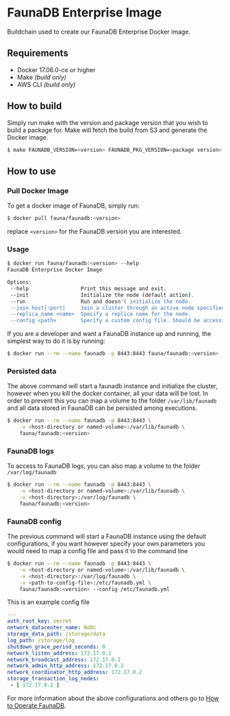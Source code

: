 # FaunaDB Enterprise Image

Buildchain used to create our FaunaDB Enterprise Docker image.

## Requirements

- Docker 17.06.0-ce or higher
- Make _(build only)_
- AWS CLI _(build only)_

## How to build

Simply run make with the version and package version that you wish to build a
package for. Make will fetch the build from S3 and generate the Docker image.

```bash
$ make FAUNADB_VERSION=<version> FAUNADB_PKG_VERSION=<package version>
```

## How to use

### Pull Docker Image

To get a docker image of FaunaDB, simply run:

```bash
$ docker pull fauna/faunadb:<version>
```

replace `<version>` for the FaunaDB version you are interested.

### Usage

```bash
$ docker run fauna/faunadb:<version> --help
FaunaDB Enterprise Docker Image

Options:
 --help                 Print this message and exit.
 --init                 Initialize the node (default action).
 --run                  Run and doesn't initialize the node.
 --join host[:port]     Join a cluster through an active node specified in host and port.
 --replica_name <name>  Specify a replica name for the node.
 --config <path>        Specify a custom config file. Should be accessible inside the docker image.
```

If you are a developer and want a FaunaDB instance up and running, the simplest way to do it is by running:

```bash
$ docker run --rm --name faunadb -p 8443:8443 fauna/faunadb:<version>
```

### Persisted data

The above command will start a faunadb instance and initialize the cluster, however when you kill the docker container, all your data will be lost.
In order to prevent this you can map a volume to the folder `/var/lib/faunadb` and all data stored in FaunaDB can be persisted among executions.

```bash
$ docker run --rm --name faunadb -p 8443:8443 \
    -v <host-directory or named-volume>:/var/lib/faunadb \
    fauna/faunadb:<version>
```

### FaunaDB logs

To access to FaunaDB logs, you can also map a volume to the folder `/var/log/faunadb`

```bash
$ docker run --rm --name faunadb -p 8443:8443 \
    -v <host-directory or named-volume>:/var/lib/faunadb \
    -v <host-directory>:/var/log/faunadb \
    fauna/faunadb:<version>
```

### FaunaDB config

The previous command will start a FaunaDB instance using the default configurations, if you want however specify your own parameters you would need to map a config file and pass it to the command line 

```bash
$ docker run --rm --name faunadb -p 8443:8443 \
    -v <host-directory or named-volume>:/var/lib/faunadb \
    -v <host-directory>:/var/log/faunadb \
    -v <path-to-config-file>:/etc/faunadb.yml \
    fauna/faunadb:<version> --config /etc/faunadb.yml
```

This is an example config file

```yml
---
auth_root_key: secret
network_datacenter_name: NoDc
storage_data_path: /storage/data
log_path: /storage/log
shutdown_grace_period_seconds: 0
network_listen_address: 172.17.0.2
network_broadcast_address: 172.17.0.2
network_admin_http_address: 172.17.0.2
network_coordinator_http_address: 172.17.0.2
storage_transaction_log_nodes:
 - [ 172.17.0.2 ]
```

For more information about the above configurations and others go to [How to Operate FaunaDB](https://app.fauna.com/documentation/howto/operations/).
